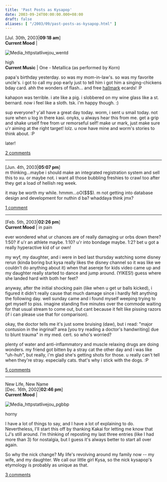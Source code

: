 ```yaml
---
title: 'Past Posts as Kysapop'
date: 2003-09-24T00:00:00.000+08:00
draft: false
aliases: [ "/2003/09/past-posts-as-kysapop.html" ]
---
```


\[Jul. 30th, 2003|**09:18 am**\]  
**Current Mood** |

  
![Media_httpstatlivejou_wentd](http://jon.doblados.net/wp-content/uploads/2003/09/media_httpstatlivejou_wentd.gif)  

  
high  
**Current Music** | One - Metallica (as performed by Korn)  
  
papa's birthday yesterday. so was my mom-in-law's. so was my favorite uncle's. i got to call my pop early just to tell him i got him a singing-chickens bday card. ahh the wonders of flash... and free [hallmark](http://www.hallmark.com) ecards! :P  
  
kahapon was terrible. i ate like a pig. i slobbered on my wine glass like a st. bernard. now i feel like a sloth. tsk. i'm happy though. :)  
  
sup everyone? y'all have a great day today. worm, i sent u smail today. not sure when u log in there kasi. onyks, u always hear this from me. get a grip and shake urself free from ur remorseful self! make ur mark, just make sure u'r aiming at the right target! lolz. u now have mine and worm's stories to think about. :P  
  
later!  
  
[2 comments](http://www.livejournal.com/users/kysapop/2571.html)  

* * *

  
\[Jun. 4th, 2003|**05:07 pm**\]  
m thinking...maybe i should make an integrated registration system and sell this to xu. or maybe not. i want all those bubbling freshies to crawl too after they get a load of hellish reg week.

it may be worth my while. hmmm...oO($$$). m not getting into database design and development for nuthin d ba? whaddaya think jmx?  
  
[1 comment](http://www.livejournal.com/users/kysapop/2410.html)  

* * *

  
\[Feb. 5th, 2003|**02:26 pm**\]  
**Current Mood** | in pain  
  
ever wondered what ur chances are of really damaging ur orbs down there? 1:50? if u'r an athlete maybe. 1:10? u'r into bondage maybe. 1:2? bet u got a really hyperactive kid of ur own!

my wyf, my daughter, and i were in bed last thursday watching some disney rerun (kinda boring but kysa really likes the disney channel so it was like we couldn't do anything about it) when that asereje for kids video came up and my daughter really started to dance and jump around. (YIKES!) guess where she landed hard with both her feet?

anyway, after the initial shocking pain (like when u get ur balls kicked), i figured it didn't really cause that much damage since i hardly felt anything the following day. well sunday came and i found myself weeping trying to get myself to piss. imagine standing five minutes over the commode waiting for that usual stream to come out, but cant because it felt like pissing razors (if i can please use that for comparison).

okay, the doctor tells me it's just some bruising (daw), but i read: "major contusion in the ingrinal? area \[you try reading a doctor's handwriting\] due to blunt trauma" in my med. cert. so who's worried?

plenty of water and anti-inflammatory and muscle relaxing drugs are doing wonders. my friend got bitten by a stray cat the other day and i was like "uh-huh", but really, i'm glad she's getting shots for those. u really can't tell when they're stray. especially cats. that's why i stick with the dogs. :P  
  
[5 comments](http://www.livejournal.com/users/kysapop/889.html)  

* * *

  
New Life, New Name  
\[Dec. 16th, 2002|**02:46 pm**\]  
**Current Mood** |

  
![Media_httpstatlivejou_pgbbp](http://jon.doblados.net/wp-content/uploads/2003/09/media_httpstatlivejou_pGBBp.gif)  

  
horny  
  
I have a lot of things to say, and I have a lot of explaining to do. Nevertheless, I'll start this off by thanking Kakai for letting me know that LJ's still around. I'm thinking of reposting my last three entries (like I had more than 3) for nostalgia, but I guess it's always better to start all over again.

So why the nick change? My life's revolving around my family now -- my wife, and my daughter. We call our little girl Kysa, so the nick kysapop's etymology is probably as unique as that.  
  
[3 comments](http://www.livejournal.com/users/kysapop/321.html)
